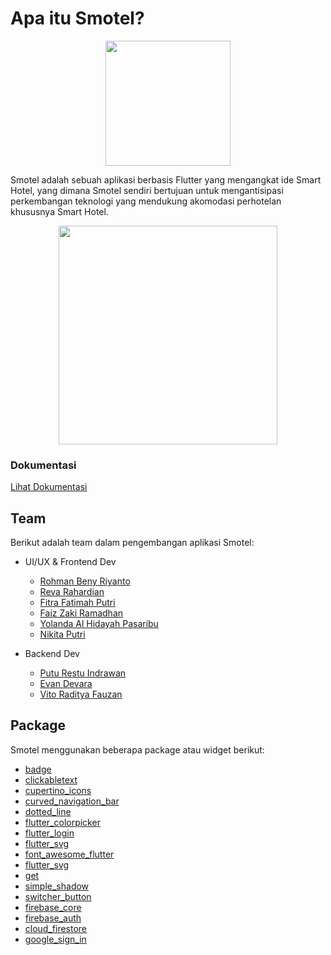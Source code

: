 # Apa itu Smotel?

<p align="center">
  <img src="https://user-images.githubusercontent.com/57904667/144227778-4ffd314e-bf27-4c7b-a2ba-9c113d61f57f.png" width="200">
</p>

Smotel adalah sebuah aplikasi berbasis Flutter yang mengangkat ide Smart Hotel, yang dimana Smotel sendiri bertujuan untuk mengantisipasi perkembangan teknologi yang mendukung akomodasi perhotelan khususnya Smart Hotel.

<p align="center">
  <img src="https://user-images.githubusercontent.com/57904667/144228075-83263654-aac1-4258-b594-f7b2ff83a21a.png" width="350">
</p>

### Dokumentasi
[Lihat Dokumentasi](https://smotel-9f156.web.app/)

## Team

Berikut adalah team dalam pengembangan aplikasi Smotel:

* UI/UX & Frontend Dev
  * [Rohman Beny Riyanto](https://github.com/RohmanBenyRiyanto)
  * [Reva Rahardian](https://github.com/Rahardians)
  * [Fitra Fatimah Putri](https://github.com/fitrafputri)
  * [Faiz Zaki Ramadhan](https://github.com/faizzaki14)
  * [Yolanda Al Hidayah Pasaribu](https://github.com/yolandapasaribu)
  * [Nikita Putri](null)

* Backend Dev
  * [Putu Restu Indrawan](https://github.com/restuindrawan)
  * [Evan Devara](https://github.com/Evan-Devara)
  * [Vito Raditya Fauzan](https://github.com/vitoradityafauzan)

## Package

Smotel menggunakan beberapa package atau widget berikut:

* [badge](https://pub.dev/packages/badge)
* [clickabletext](https://pub.dev/packages/clickabletext)
* [cupertino_icons](https://pub.dev/packages/cupertino_icons)
* [curved_navigation_bar](https://pub.dev/packages/curved_navigation_bar)
* [dotted_line](https://pub.dev/packages/dotted_line)
* [flutter_colorpicker](https://pub.dev/packages/flutter_colorpicker)
* [flutter_login](https://pub.dev/packages/flutter_login)
* [flutter_svg](https://pub.dev/packages/flutter_svg)
* [font_awesome_flutter](https://pub.dev/packages/font_awesome_flutter)
* [flutter_svg](https://pub.dev/packages/flutter_svg)
* [get](https://pub.dev/packages/get)
* [simple_shadow](https://pub.dev/packages/simple_shadow)
* [switcher_button](https://pub.dev/packages/switcher_button)
* [firebase_core](https://pub.dev/packages/firebase_core)
* [firebase_auth](https://pub.dev/packages/firebase_auth)
* [cloud_firestore](https://pub.dev/packages/cloud_firestore)
* [google_sign_in](https://pub.dev/packages/google_sign_in)
